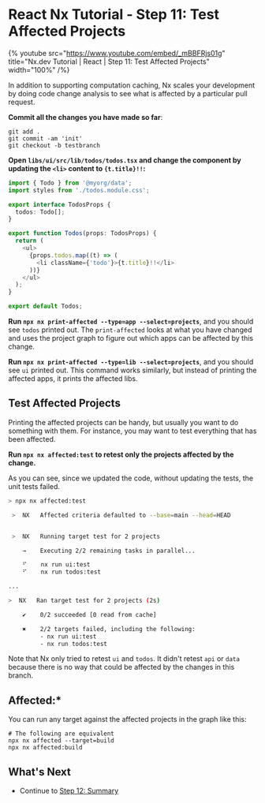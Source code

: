 # React Nx Tutorial - Step 11: Test Affected Projects

{% youtube
src="https://www.youtube.com/embed/_mBBFRjs01g"
title="Nx.dev Tutorial | React | Step 11: Test Affected Projects"
width="100%" /%}

In addition to supporting computation caching, Nx scales your development by doing code change analysis to see what is affected by a particular pull request.

**Commit all the changes you have made so far**:

```shell
git add .
git commit -am 'init'
git checkout -b testbranch
```

**Open `libs/ui/src/lib/todos/todos.tsx` and change the component by updating the `<li>` content to `{t.title}!!`:**

```typescript
import { Todo } from '@myorg/data';
import styles from './todos.module.css';

export interface TodosProps {
  todos: Todo[];
}

export function Todos(props: TodosProps) {
  return (
    <ul>
      {props.todos.map((t) => (
        <li className={'todo'}>{t.title}!!</li>
      ))}
    </ul>
  );
}

export default Todos;
```

**Run `npx nx print-affected --type=app --select=projects`**, and you should see `todos` printed out. The `print-affected` looks at what you have changed and uses the project graph to figure out which apps can be affected by this change.

**Run `npx nx print-affected --type=lib --select=projects`**, and you should see `ui` printed out. This command works similarly, but instead of printing the affected apps, it prints the affected libs.

## Test Affected Projects

Printing the affected projects can be handy, but usually you want to do something with them. For instance, you may want to test everything that has been affected.

**Run `npx nx affected:test` to retest only the projects affected by the change.**

As you can see, since we updated the code, without updating the tests, the unit tests failed.

```bash
> npx nx affected:test

 >  NX   Affected criteria defaulted to --base=main --head=HEAD


 >  NX   Running target test for 2 projects

    →    Executing 2/2 remaining tasks in parallel...

    ⠋    nx run ui:test
    ⠋    nx run todos:test

...

>  NX   Ran target test for 2 projects (2s)

    ✔    0/2 succeeded [0 read from cache]

    ✖    2/2 targets failed, including the following:
         - nx run ui:test
         - nx run todos:test
```

Note that Nx only tried to retest `ui` and `todos`. It didn't retest `api` or `data` because there is no way that could be affected by the changes in this branch.

## Affected:\*

You can run any target against the affected projects in the graph like this:

```shell
# The following are equivalent
npx nx affected --target=build
npx nx affected:build
```

## What's Next

- Continue to [Step 12: Summary](/react-tutorial/12-summary)
